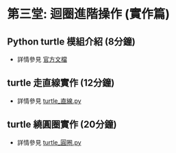 # 第三堂: 迴圈進階操作 (實作篇)

## Python turtle 模組介紹 (8分鐘)
- 詳情參見 [官方文檔](https://docs.python.org/zh-tw/3/library/turtle.html)

## turtle 走直線實作 (12分鐘)
- 詳情參見 [turtle_直線.py](https://github.com/JustinHsu1019/Python-Programming-Tutorial/blob/main/ThirdClass/turtle_%E7%9B%B4%E7%B7%9A.py)

## turtle 繞圓圈實作 (20分鐘)
- 詳情參見 [turtle_圓圈.py](https://github.com/JustinHsu1019/Python-Programming-Tutorial/blob/main/ThirdClass/turtle_%E5%9C%93%E5%9C%88.py)
